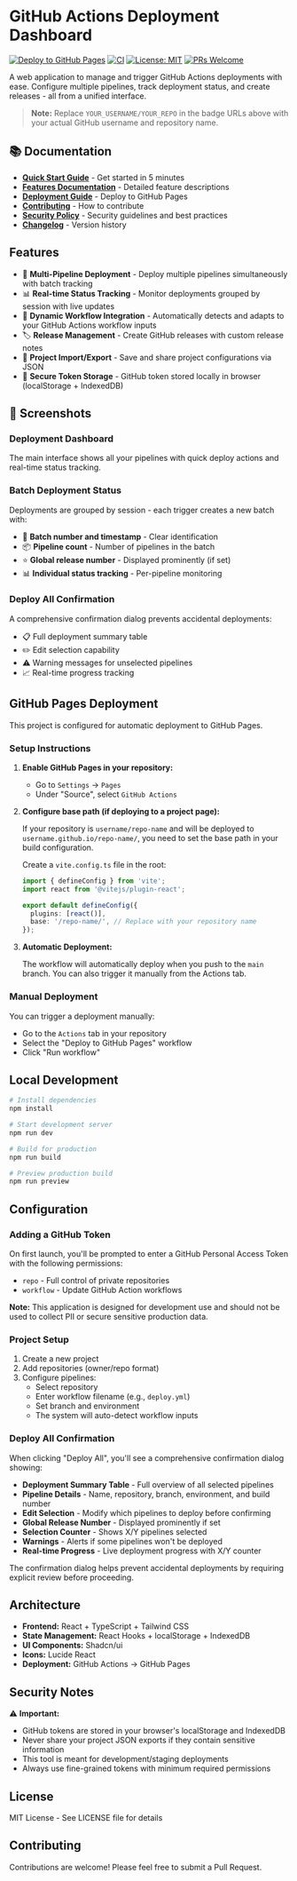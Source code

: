 # GitHub Actions Deployment Dashboard

[![Deploy to GitHub Pages](https://github.com/YOUR_USERNAME/YOUR_REPO/actions/workflows/deploy.yml/badge.svg)](https://github.com/YOUR_USERNAME/YOUR_REPO/actions/workflows/deploy.yml)
[![CI](https://github.com/YOUR_USERNAME/YOUR_REPO/actions/workflows/ci.yml/badge.svg)](https://github.com/YOUR_USERNAME/YOUR_REPO/actions/workflows/ci.yml)
[![License: MIT](https://img.shields.io/badge/License-MIT-yellow.svg)](https://opensource.org/licenses/MIT)
[![PRs Welcome](https://img.shields.io/badge/PRs-welcome-brightgreen.svg)](CONTRIBUTING.md)

A web application to manage and trigger GitHub Actions deployments with ease. Configure multiple pipelines, track deployment status, and create releases - all from a unified interface.

> **Note:** Replace `YOUR_USERNAME/YOUR_REPO` in the badge URLs above with your actual GitHub username and repository name.

## 📚 Documentation

- **[Quick Start Guide](QUICKSTART.md)** - Get started in 5 minutes
- **[Features Documentation](FEATURES.md)** - Detailed feature descriptions
- **[Deployment Guide](DEPLOYMENT.md)** - Deploy to GitHub Pages
- **[Contributing](CONTRIBUTING.md)** - How to contribute
- **[Security Policy](SECURITY.md)** - Security guidelines and best practices
- **[Changelog](CHANGELOG.md)** - Version history

## Features

- 🚀 **Multi-Pipeline Deployment** - Deploy multiple pipelines simultaneously with batch tracking
- 📊 **Real-time Status Tracking** - Monitor deployments grouped by session with live updates
- 🔄 **Dynamic Workflow Integration** - Automatically detects and adapts to your GitHub Actions workflow inputs
- 🏷️ **Release Management** - Create GitHub releases with custom release notes
- 💾 **Project Import/Export** - Save and share project configurations via JSON
- 🔐 **Secure Token Storage** - GitHub token stored locally in browser (localStorage + IndexedDB)

## 📸 Screenshots

### Deployment Dashboard
The main interface shows all your pipelines with quick deploy actions and real-time status tracking.

### Batch Deployment Status
Deployments are grouped by session - each trigger creates a new batch with:
- 🔢 **Batch number and timestamp** - Clear identification
- 📦 **Pipeline count** - Number of pipelines in the batch
- ⭐ **Global release number** - Displayed prominently (if set)
- 📊 **Individual status tracking** - Per-pipeline monitoring

### Deploy All Confirmation
A comprehensive confirmation dialog prevents accidental deployments:
- 📋 Full deployment summary table
- ✏️ Edit selection capability
- ⚠️ Warning messages for unselected pipelines
- 📈 Real-time progress tracking

## GitHub Pages Deployment

This project is configured for automatic deployment to GitHub Pages.

### Setup Instructions

1. **Enable GitHub Pages in your repository:**
   - Go to `Settings` → `Pages`
   - Under "Source", select `GitHub Actions`

2. **Configure base path (if deploying to a project page):**
   
   If your repository is `username/repo-name` and will be deployed to `username.github.io/repo-name/`, you need to set the base path in your build configuration.
   
   Create a `vite.config.ts` file in the root:
   
   ```typescript
   import { defineConfig } from 'vite';
   import react from '@vitejs/plugin-react';
   
   export default defineConfig({
     plugins: [react()],
     base: '/repo-name/', // Replace with your repository name
   });
   ```

3. **Automatic Deployment:**
   
   The workflow will automatically deploy when you push to the `main` branch. You can also trigger it manually from the Actions tab.

### Manual Deployment

You can trigger a deployment manually:
- Go to the `Actions` tab in your repository
- Select the "Deploy to GitHub Pages" workflow
- Click "Run workflow"

## Local Development

```bash
# Install dependencies
npm install

# Start development server
npm run dev

# Build for production
npm run build

# Preview production build
npm run preview
```

## Configuration

### Adding a GitHub Token

On first launch, you'll be prompted to enter a GitHub Personal Access Token with the following permissions:
- `repo` - Full control of private repositories
- `workflow` - Update GitHub Action workflows

**Note:** This application is designed for development use and should not be used to collect PII or secure sensitive production data.

### Project Setup

1. Create a new project
2. Add repositories (owner/repo format)
3. Configure pipelines:
   - Select repository
   - Enter workflow filename (e.g., `deploy.yml`)
   - Set branch and environment
   - The system will auto-detect workflow inputs

### Deploy All Confirmation

When clicking "Deploy All", you'll see a comprehensive confirmation dialog showing:
- **Deployment Summary Table** - Full overview of all selected pipelines
- **Pipeline Details** - Name, repository, branch, environment, and build number
- **Edit Selection** - Modify which pipelines to deploy before confirming
- **Global Release Number** - Displayed prominently if set
- **Selection Counter** - Shows X/Y pipelines selected
- **Warnings** - Alerts if some pipelines won't be deployed
- **Real-time Progress** - Live deployment progress with X/Y counter

The confirmation dialog helps prevent accidental deployments by requiring explicit review before proceeding.

## Architecture

- **Frontend:** React + TypeScript + Tailwind CSS
- **State Management:** React Hooks + localStorage + IndexedDB
- **UI Components:** Shadcn/ui
- **Icons:** Lucide React
- **Deployment:** GitHub Actions → GitHub Pages

## Security Notes

⚠️ **Important:** 
- GitHub tokens are stored in your browser's localStorage and IndexedDB
- Never share your project JSON exports if they contain sensitive information
- This tool is meant for development/staging deployments
- Always use fine-grained tokens with minimum required permissions

## License

MIT License - See LICENSE file for details

## Contributing

Contributions are welcome! Please feel free to submit a Pull Request.
